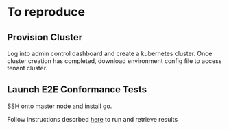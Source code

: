 # To reproduce

## Provision Cluster

Log into admin control dashboard and create a kubernetes cluster. Once cluster creation has completed, download environment config file to access tenant cluster.

## Launch E2E Conformance Tests

SSH onto master node and install go.

Follow instructions descrbed [here](https://github.com/cncf/k8s-conformance/blob/master/instructions.md#running) to run and retrieve results


